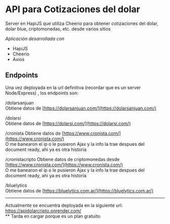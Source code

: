 # API para Cotizaciones del dolar
Server en HapiJS que utiliza Cheerio para obtener cotizaciones del dolar, dolar blue, criptomonedas, etc. desde varios sitios

_Aplicación desarrollada con_
- HapiJS
- Cheerio
- Axios

## Endpoints

Una vez deployada en la url definitiva (recordar que es un server Node/Express) , los endpoints son:

/dolarsanjuan  
Obtiene datos de [https://dolarsanjuan.com/](https://dolarsanjuan.com/)

/dolarsi  
Obtiene datos de [https://dolarsi.com/](https://dolarsi.com/)

/cronista
Obtiene datos de [https://www.cronista.com/](https://www.cronista.com/)  
O me banearon el ip o le pusieron Ajax y la info la trae despues del document ready, ahi ya es otra historia

/cronistacripto
Obtiene datos de criptomonedas desde [https://www.cronista.com/](https://www.cronista.com/)  
O me banearon el ip o le pusieron Ajax y la info la trae despues del document ready, ahi ya es otra historia

/bluelytics  
Obtiene datos de [https://bluelytics.com.ar/](https://bluelytics.com.ar/)  

<hr/>

Actualmente se encuentra deployada en la siguiente url:  
https://apidolarcripto.onrender.com/  
** Tarda en cargar porque es un plan gratuito
